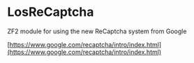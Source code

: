 # LosReCaptcha

ZF2 module for using the new ReCaptcha system from Google

[https://www.google.com/recaptcha/intro/index.html](https://www.google.com/recaptcha/intro/index.html)
